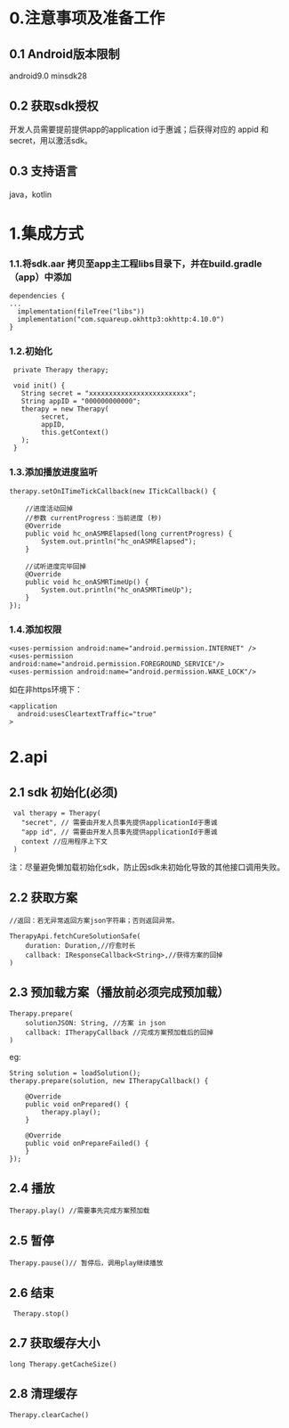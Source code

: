 # 0.注意事项及准备工作

## 0.1 Android版本限制

android9.0 minsdk28

## 0.2 获取sdk授权

 开发人员需要提前提供app的application id于惠诚；后获得对应的 appid 和 secret，用以激活sdk。

## 0.3 支持语言

java，kotlin

# 1.集成方式

###  1.1.将sdk.aar 拷贝至app主工程libs目录下，并在build.gradle（app）中添加

```plain
dependencies {
...
  implementation(fileTree("libs"))
  implementation("com.squareup.okhttp3:okhttp:4.10.0")
}
```
###  1.2.初始化

```plain
 private Therapy therapy;

 void init() {
   String secret = "xxxxxxxxxxxxxxxxxxxxxxxxx";
   String appID = "000000000000";
   therapy = new Therapy(
        secret,
        appID,
        this.getContext()
   );
 }
```
### 1.3.添加播放进度监听

```plain
therapy.setOnITimeTickCallback(new ITickCallback() {

    //进度活动回掉
    //参数 currentProgress：当前进度 (秒)
    @Override
    public void hc_onASMRElapsed(long currentProgress) {
        System.out.println("hc_onASMRElapsed");
    }
    
    //试听进度完毕回掉
    @Override
    public void hc_onASMRTimeUp() {
        System.out.println("hc_onASMRTimeUp");
    }
});
```
### 1.4.添加权限

```plain
<uses-permission android:name="android.permission.INTERNET" />
<uses-permission android:name="android.permission.FOREGROUND_SERVICE"/>
<uses-permission android:name="android.permission.WAKE_LOCK"/>
```
如在非https环境下：
```plain
<application
  android:usesCleartextTraffic="true"
>
```
# 2.api

## 2.1 sdk 初始化(必须)

```plain
 val therapy = Therapy(
   "secret", // 需要由开发人员事先提供applicationId于惠诚
   "app id", // 需要由开发人员事先提供applicationId于惠诚 
   context //应用程序上下文
 )
```
注：尽量避免懒加载初始化sdk，防止因sdk未初始化导致的其他接口调用失败。
## 2.2  获取方案

```plain
//返回：若无异常返回方案json字符串；否则返回异常。

TherapyApi.fetchCureSolutionSafe(
    duration: Duration,//疗愈时长
    callback: IResponseCallback<String>,//获得方案的回掉
) 
```

## 2.3  预加载方案（播放前必须完成预加载）

```plain
Therapy.prepare(
    solutionJSON: String, //方案 in json
    callback: ITherapyCallback //完成方案预加载后的回掉
)
```

 eg:

```plain
String solution = loadSolution();
therapy.prepare(solution, new ITherapyCallback() {

    @Override
    public void onPrepared() {
        therapy.play();
    }
    
    @Override
    public void onPrepareFailed() {
    }
});
```
## 2.4 播放

```plain
Therapy.play() //需要事先完成方案预加载
```
## 2.5 暂停

```plain
Therapy.pause()// 暂停后，调用play继续播放
```
## 2.6 结束

```plain
 Therapy.stop()
```
## 2.7 获取缓存大小

```plain
long Therapy.getCacheSize()
```
## 2.8 清理缓存

```plain
Therapy.clearCache()
```

